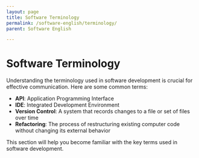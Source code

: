 ```yaml
---
layout: page
title: Software Terminology
permalink: /software-english/terminology/
parent: Software English

---
```


# Software Terminology

Understanding the terminology used in software development is crucial for effective communication. Here are some common terms:

- **API**: Application Programming Interface
- **IDE**: Integrated Development Environment
- **Version Control**: A system that records changes to a file or set of files over time
- **Refactoring**: The process of restructuring existing computer code without changing its external behavior

This section will help you become familiar with the key terms used in software development.
